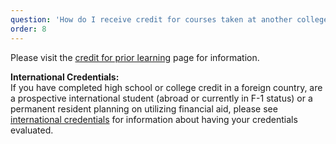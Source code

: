 ```yaml
---
question: 'How do I receive credit for courses taken at another college or university?'
order: 8
---
```


Please visit the [credit for prior learning](./credit-for-prior-learning/) page for information.

**International Credentials:** \
If you have completed high school or college credit in a foreign country, are a prospective international student (abroad or currently in F-1 status) or a permanent resident planning on utilizing financial aid, please see [international credentials](#international-credentials) for information about having your credentials evaluated.

